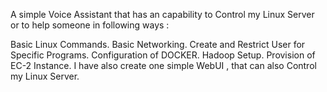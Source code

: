 A simple Voice Assistant that has an capability to Control my Linux Server or to help someone in following ways :

Basic Linux Commands.
Basic Networking.
Create and Restrict User for Specific Programs.
Configuration of DOCKER.
Hadoop Setup.
Provision of EC-2 Instance. 
I have also create one simple WebUI , that can also Control my Linux Server.
